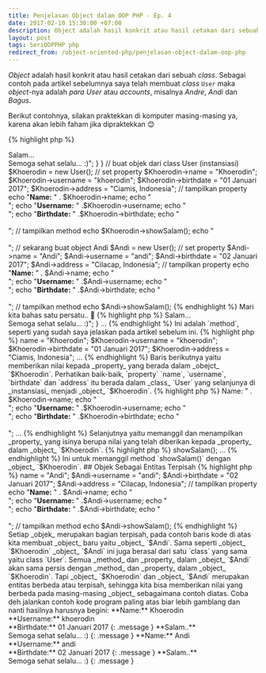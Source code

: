 ```yaml
---
title: Penjelasan Object dalam OOP PHP - Ep. 4
date: 2017-02-10 15:30:00 +07:00
description: Object adalah hasil konkrit atau hasil cetakan dari sebuah class. Sebagai contoh pada artikel sebelumnya saya telah membuat class User maka object-nya adalah para User atau account
layout: post
tags: SeriOOPPHP php
redirect_from: /object-oriented-php/penjelasan-object-dalam-oop-php
---
```


_Object_ adalah hasil konkrit atau hasil cetakan dari sebuah _class_. Sebagai contoh pada artikel sebelumnya saya telah membuat _class_ `User` maka _object_-nya adalah *para User* atau *accounts*, misalnya *Andre*, *Andi* dan *Bagus*.

Berikut contohnya, silakan praktekkan di komputer masing-masing ya, karena akan lebih faham jika dipraktekkan 😊

{% highlight php %}
<?php
class User {
    var $name;
    var $username;
    var $brithdate;
    var $address;

    function showSalam()
    {
        echo "<b>Salam...</b><br />Semoga sehat selalu... :)";
    }
}

// buat objek dari class User (instansiasi)
$Khoerodin = new User();

// set property
$Khoerodin->name = "Khoerodin";
$Khoerodin->username = "khoerodin";
$Khoerodin->birthdate = "01 Januari 2017";
$Khoerodin->address = "Ciamis, Indonesia";

// tampilkan property
echo "<b>Name:</b> " . $Khoerodin->name;
echo "<br />";
echo "<b>Username:</b> " .$Khoerodin->username;
echo "<br />";
echo "<b>Birthdate:</b> " .$Khoerodin->birthdate;
echo "<br /><br />";

// tampilkan method
echo $Khoerodin->showSalam();
echo "<br /><br />";

// sekarang buat object Andi
$Andi = new User();

// set property
$Andi->name = "Andi";
$Andi->username = "andi";
$Andi->birthdate = "02 Januari 2017";
$Andi->address = "Cilacap, Indonesia";

// tampilkan property
echo "<b>Name:</b> " . $Andi->name;
echo "<br />";
echo "<b>Username:</b> " .$Andi->username;
echo "<br />";
echo "<b>Birthdate:</b> " .$Andi->birthdate;
echo "<br /><br />";

// tampilkan method
echo $Andi->showSalam();
{% endhighlight %}

Mari kita bahas satu persatu.. 💪

{% highlight php %}
<?php
class User {
...
{% endhighlight %}

Ini adalah mendefinisikan `class` baru dengan nama `User`, diikuti pembuka kurung kurawal untuk mengawali `class` dan tentunya pada baris terakhir akan ditutup oleh penutup kurung kurawal.

{% highlight php %}
<?php
...
    var $name;
    var $username;
    var $brithdate;
    var $address;
...
{% endhighlight %}

Baris selanjutnya ialah mendefinisikan _property_, dengan didahului menggunakan *keyword* `var`. Selain *keyword* `var` bisa saja menggunakan *keyword* `public` atau `protected` atau `private`, tapi di sini saya menggunakan `var`.

Dalam artikel ini bisa kita abaikan saja pertanyaan *Apa sih fungsi var, `public`, `protected` dan `private`* Karena bahasan mengenai keyword `public`, `protected` dan `private` akan dibahas dalam artikel tersendiri yaitu tentang _visibility_.

{% highlight php %}
<?php
...
    function showSalam()
    {
        echo "<b>Salam...</b><br />Semoga sehat selalu... :)";
    }
...
{% endhighlight %}

Ini adalah `method`, seperti yang sudah saya jelaskan pada artikel sebelum ini.

{% highlight php %}
<?php
...
$Khoerodin = new User();
...
{% endhighlight %}

Nah ini adalah instansiasi _object_ yaitu cara membuat _object_ dari sebuah _class_ yang dalam hal ini yaitu _class_ `User`.

{% highlight php %}
<?php
...
$Khoerodin->name = "Khoerodin";
$Khoerodin->username = "khoerodin";
$Khoerodin->birthdate = "01 Januari 2017";
$Khoerodin->address = "Ciamis, Indonesia";
...
{% endhighlight %}

Baris berikutnya yaitu memberikan nilai kepada _property_ yang berada dalam _obejct_ `$Khoerodin`. Perhatikan baik-baik, `property` `name`, `username`, `birthdate` dan `address` itu berada dalam _class_ `User` yang selanjunya di _instansiasi_ menjadi _object_ `$Khoerodin`.

{% highlight php %}
<?php
...
echo "<b>Name:</b> " . $Khoerodin->name;
echo "<br />";
echo "<b>Username:</b> " .$Khoerodin->username;
echo "<br />";
echo "<b>Birthdate:</b> " .$Khoerodin->birthdate;
echo "<br /><br />";
...
{% endhighlight %}

Selanjutnya yaitu memanggil dan menampilkan _property_ yang isinya berupa nilai yang telah diberikan kepada _property_ dalam _object_ `$Khoerodin`.

{% highlight php %}
<?php
...
echo $Khoerodin->showSalam();
...
{% endhighlight %}

Ini untuk memanggil method `showSalam()` dengan _object_ `$Khoerodin`.

## Objek Sebagai Entitas Terpisah
{% highlight php %}
<?php
// sekarang buat object Andi
$Andi = new User();

// set property
$Andi->name = "Andi";
$Andi->username = "andi";
$Andi->birthdate = "02 Januari 2017";
$Andi->address = "Cilacap, Indonesia";

// tampilkan property
echo "<b>Name:</b> " . $Andi->name;
echo "<br />";
echo "<b>Username:</b> " .$Andi->username;
echo "<br />";
echo "<b>Birthdate:</b> " .$Andi->birthdate;
echo "<br /><br />";

// tampilkan method
echo $Andi->showSalam();
{% endhighlight %}

Setiap _objek_ merupakan bagian terpisah, pada contoh baris kode di atas kita membuat _object_ baru yaitu _object_ `$Andi`. Sama seperti _object_ `$Khoerodin` _object_ `$Andi` ini juga berasal dari satu `class` yang sama yaitu class `User`.

Semua _method_ dan _property_ dalam _obejct_ `$Andi` akan sama persis dengan _method_ dan _property_ dalam _object_ `$Khoerodin`. Tapi _object_ `$Khoerodin` dan _object_ `$Andi` merupakan entitas berbeda atau terpisah, sehingga kita bisa memberikan nilai yang berbeda pada masing-masing _object_ sebagaimana contoh diatas.

Coba deh jalankan contoh kode program paling atas biar lebih gamblang dan nanti hasilnya harusnya begini:

**Name:** Khoerodin<br>
**Username:** khoerodin<br>
**Birthdate:** 01 Januari 2017
{: .message }

**Salam..**<br>
Semoga sehat selalu... :)
{: .message }

**Name:** Andi<br>
**Username:** andi<br>
**Birthdate:** 02 Januari 2017
{: .message }

**Salam..**<br>
Semoga sehat selalu... :)
{: .message }

